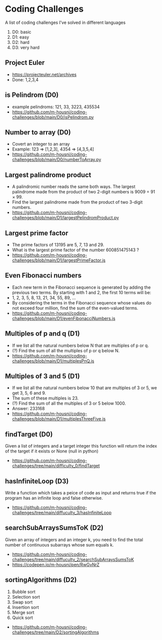 # Coding Challenges
A list of coding challenges I've solved in different languages
1. D0: basic
2. D1: easy
3. D2: hard
4. D3: very hard

## Project Euler
* https://projecteuler.net/archives
* Done: 1,2,3,4

## is Pelindrom (D0)
* example pelindroms: 121, 33, 3223, 435534
* https://github.com/m-housni/coding-challenges/blob/main/D0/isPelindrom.py

## Number to array (D0)
* Covert an integer to an array
* Example: 123 => [1,2,3], 4354 => [4,3,5,4]
* https://github.com/m-housni/coding-challenges/blob/main/D0/numberToArray.py

## Largest palindrome product
* A palindromic number reads the same both ways. The largest palindrome made from the product of two 2-digit numbers is 9009 = 91 × 99.
* Find the largest palindrome made from the product of two 3-digit numbers.
* https://github.com/m-housni/coding-challenges/blob/main/D1/largestPelindromProduct.py

## Largest prime factor
* The prime factors of 13195 are 5, 7, 13 and 29.
* What is the largest prime factor of the number 600851475143 ?
* https://github.com/m-housni/coding-challenges/blob/main/D1/largestPrimeFactor.js

## Even Fibonacci numbers
* Each new term in the Fibonacci sequence is generated by adding the previous two terms. By starting with 1 and 2, the first 10 terms will be:
* 1, 2, 3, 5, 8, 13, 21, 34, 55, 89, ...
* By considering the terms in the Fibonacci sequence whose values do not exceed four million, find the sum of the even-valued terms.
* https://github.com/m-housni/coding-challenges/blob/main/D1/evenFibonacciNumbers.js

## Multiples of p and q (D1)
* If we list all the natural numbers below N that are multiples of p or q. 
* (?) Find the sum of all the multiples of p or q below N.
* https://github.com/m-housni/coding-challenges/blob/main/D1/multiplesPnQ.js

## Multiples of 3 and 5 (D1)
* If we list all the natural numbers below 10 that are multiples of 3 or 5, we get 3, 5, 6 and 9. 
* The sum of these multiples is 23.
* (?) Find the sum of all the multiples of 3 or 5 below 1000.
* Answer: 233168
* https://github.com/m-housni/coding-challenges/blob/main/D1/multiplesThreeFive.js

## findTarget (D0)
Given a list of integers and a target integer this function will return the index of the target if it exists or None (null in python)
* https://github.com/m-housni/coding-challenges/tree/main/difficulty_0/findTarget

## hasInfiniteLoop (D3)
Write a function which takes a peice of code as input and returns true if the program has an infinite loop and false otherwise.
* https://github.com/m-housni/coding-challenges/tree/main/diffuculty_3/hasInfiniteLoop

## searchSubArraysSumsToK (D2)
Given an array of integers and an integer k, you need to find the total number of continuous subarrays whose sum equals k.
* https://github.com/m-housni/coding-challenges/tree/main/diffuculty_2/searchSubArraysSumsToK
* https://codepen.io/m-housni/pen/RwGvNrZ

## sortingAlgorithms (D2)
1. Bubble sort
2. Selection sort
3. Swap sort
4. Insertion sort
5. Merge sort
6. Quick sort
* https://github.com/m-housni/coding-challenges/tree/main/D2/sortingAlgorithms
